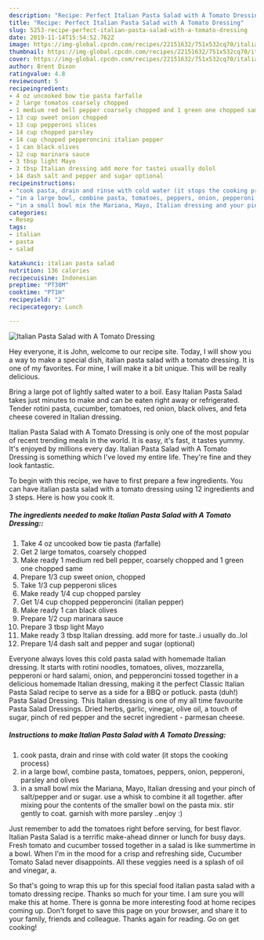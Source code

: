 ```yaml
---
description: "Recipe: Perfect Italian Pasta Salad with A Tomato Dressing"
title: "Recipe: Perfect Italian Pasta Salad with A Tomato Dressing"
slug: 5253-recipe-perfect-italian-pasta-salad-with-a-tomato-dressing
date: 2019-11-14T15:54:52.762Z
image: https://img-global.cpcdn.com/recipes/22151632/751x532cq70/italian-pasta-salad-with-a-tomato-dressing-recipe-main-photo.jpg
thumbnail: https://img-global.cpcdn.com/recipes/22151632/751x532cq70/italian-pasta-salad-with-a-tomato-dressing-recipe-main-photo.jpg
cover: https://img-global.cpcdn.com/recipes/22151632/751x532cq70/italian-pasta-salad-with-a-tomato-dressing-recipe-main-photo.jpg
author: Brent Dixon
ratingvalue: 4.8
reviewcount: 5
recipeingredient:
- 4 oz uncooked bow tie pasta farfalle
- 2 large tomatos coarsely chopped
- 1 medium red bell pepper coarsely chopped and 1 green one chopped same
- 13 cup sweet onion chopped
- 13 cup pepperoni slices
- 14 cup chopped parsley
- 14 cup chopped pepperoncini italian pepper
- 1 can black olives
- 12 cup marinara sauce
- 3 tbsp light Mayo
- 3 tbsp Italian dressing add more for tastei usually dolol
- 14 dash salt and pepper and sugar optional
recipeinstructions:
- "cook pasta, drain and rinse with cold water (it stops the cooking process)"
- "in a large bowl, combine pasta, tomatoes, peppers, onion, pepperoni, parsley and olives"
- "in a small bowl mix the Mariana, Mayo, Italian dressing and your pinch of salt/pepper and or sugar. use a whisk to combine it all together. after mixing pour the contents of the smaller bowl on the pasta mix. stir gently to coat. garnish with more parsley ..enjoy :)"
categories:
- Resep
tags:
- italian
- pasta
- salad

katakunci: italian pasta salad
nutrition: 136 calories
recipecuisine: Indonesian
preptime: "PT30M"
cooktime: "PT1H"
recipeyield: "2"
recipecategory: Lunch

---
```



![Italian Pasta Salad with A Tomato Dressing](https://img-global.cpcdn.com/recipes/22151632/751x532cq70/italian-pasta-salad-with-a-tomato-dressing-recipe-main-photo.jpg)

Hey everyone, it is John, welcome to our recipe site. Today, I will show you a way to make a special dish, italian pasta salad with a tomato dressing. It is one of my favorites. For mine, I will make it a bit unique. This will be really delicious.

Bring a large pot of lightly salted water to a boil. Easy Italian Pasta Salad takes just minutes to make and can be eaten right away or refrigerated. Tender rotini pasta, cucumber, tomatoes, red onion, black olives, and feta cheese covered in Italian dressing.

Italian Pasta Salad with A Tomato Dressing is only one of the most popular of recent trending meals in the world. It is easy, it's fast, it tastes yummy. It's enjoyed by millions every day. Italian Pasta Salad with A Tomato Dressing is something which I've loved my entire life. They're fine and they look fantastic.


To begin with this recipe, we have to first prepare a few ingredients. You can have italian pasta salad with a tomato dressing using 12 ingredients and 3 steps. Here is how you cook it.

##### The ingredients needed to make Italian Pasta Salad with A Tomato Dressing::

1. Take 4 oz uncooked bow tie pasta (farfalle)
1. Get 2 large tomatos, coarsely chopped
1. Make ready 1 medium red bell pepper, coarsely chopped and 1 green one chopped same
1. Prepare 1/3 cup sweet onion, chopped
1. Take 1/3 cup pepperoni slices
1. Make ready 1/4 cup chopped parsley
1. Get 1/4 cup chopped pepperoncini (italian pepper)
1. Make ready 1 can black olives
1. Prepare 1/2 cup marinara sauce
1. Prepare 3 tbsp light Mayo
1. Make ready 3 tbsp Italian dressing. add more for taste..i usually do..lol
1. Prepare 1/4 dash salt and pepper and sugar (optional)


Everyone always loves this cold pasta salad with homemade Italian dressing. It starts with rotini noodles, tomatoes, olives, mozzarella, pepperoni or hard salami, onion, and pepperoncini tossed together in a delicious homemade Italian dressing, making it the perfect Classic Italian Pasta Salad recipe to serve as a side for a BBQ or potluck. pasta (duh!) Pasta Salad Dressing. This Italian dressing is one of my all time favourite Pasta Salad Dressings. Dried herbs, garlic, vinegar, olive oil, a touch of sugar, pinch of red pepper and the secret ingredient - parmesan cheese. 

##### Instructions to make Italian Pasta Salad with A Tomato Dressing:

1. cook pasta, drain and rinse with cold water (it stops the cooking process)
1. in a large bowl, combine pasta, tomatoes, peppers, onion, pepperoni, parsley and olives
1. in a small bowl mix the Mariana, Mayo, Italian dressing and your pinch of salt/pepper and or sugar. use a whisk to combine it all together. after mixing pour the contents of the smaller bowl on the pasta mix. stir gently to coat. garnish with more parsley ..enjoy :)


Just remember to add the tomatoes right before serving, for best flavor. Italian Pasta Salad is a terrific make-ahead dinner or lunch for busy days. Fresh tomato and cucumber tossed together in a salad is like summertime in a bowl. When I&#39;m in the mood for a crisp and refreshing side, Cucumber Tomato Salad never disappoints. All these veggies need is a splash of oil and vinegar, a. 

So that's going to wrap this up for this special food italian pasta salad with a tomato dressing recipe. Thanks so much for your time. I am sure you will make this at home. There is gonna be more interesting food at home recipes coming up. Don't forget to save this page on your browser, and share it to your family, friends and colleague. Thanks again for reading. Go on get cooking!
